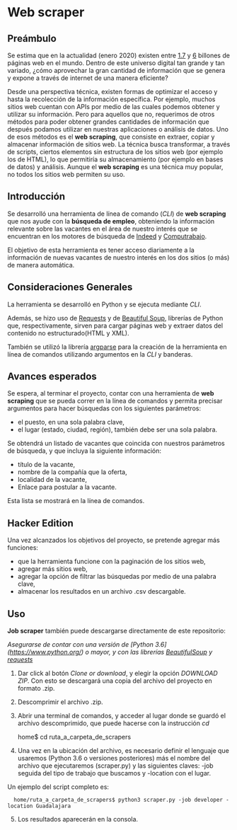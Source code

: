 # Web scraper

## Preámbulo
Se estima que en la actualidad (enero 2020) existen entre [1.7](https://www.internetlivestats.com/total-number-of-websites/) y [6](https://www.worldwidewebsize.com/) billones de páginas web en el mundo. Dentro de este universo digital tan grande y tan variado, ¿cómo aprovechar la gran cantidad de información que se genera y expone a través de internet de una manera eficiente?

Desde una perspectiva técnica, existen formas de optimizar el acceso y hasta la recolección de la información específica.
Por ejemplo, muchos sitios web cuentan con APIs por medio de las cuales podemos obtener y utilizar su información. Pero para aquellos que no, requerimos de otros métodos para poder obtener grandes cantidades de información que después podamos utilizar en nuestras aplicaciones o análisis de datos. Uno de esos métodos es el **web scraping**, que consiste en extraer, copiar y almacenar información de sitios web. La técnica busca transformar, a través de scripts, ciertos elementos sin estructura de los sitios web (por ejemplo los de HTML), lo que permitiría su almacenamiento (por ejemplo en bases de datos) y análisis. Aunque el **web scraping** es una técnica muy popular, no todos los sitios web permiten su uso.

## Introducción

Se desarrolló una herramienta de línea de comando (*CLI*) de **web scraping** que nos ayude con la **búsqueda de empleo**, obteniendo la información relevante sobre las vacantes en el área de nuestro interés que se encuentran en los motores de búsqueda de [Indeed](https://www.indeed.com.mx/) y [Computrabajo](https://www.computrabajo.com.mx/).

El objetivo de esta herramienta es tener acceso diariamente a la información de nuevas vacantes de nuestro interés en los dos sitios (o más) de manera automática.

## Consideraciones Generales

La herramienta se desarrolló en Python y se ejecuta mediante *CLI*.

Además, se hizo uso de [Requests](https://pypi.org/project/requests/) y de [Beautiful Soup](https://www.crummy.com/software/BeautifulSoup/bs4/doc/), librerías de Python que, respectivamente, sirven para cargar páginas web y extraer datos del contenido no estructurado(HTML y XML).

También se utilizó la librería [argparse](https://docs.python.org/3/library/argparse.html) para la creación de la herramienta en línea de comandos utilizando argumentos en la *CLI* y banderas.

## Avances esperados

Se espera, al terminar el proyecto, contar con una herramienta de **web scraping** que se pueda correr en la línea de comandos y permita precisar argumentos para hacer búsquedas con los siguientes parámetros:

* el puesto, en una sola palabra clave,
* el lugar (estado, ciudad, región), también debe ser una sola palabra.

Se obtendrá un listado de vacantes que coincida con nuestros parámetros de búsqueda, y que incluya la siguiente información:

* título de la vacante,
* nombre de la compañía que la oferta,
* localidad de la vacante,
* Enlace para postular a la vacante.

Esta lista se mostrará en la línea de comandos.

## Hacker Edition

Una vez alcanzados los objetivos del proyecto, se pretende agregar más funciones:

* que la herramienta funcione con la paginación de los sitios web,
* agregar más sitios web,
* agregar la opción de filtrar las búsquedas por medio de una palabra clave,
* almacenar los resultados en un archivo .csv descargable.

## Uso






**Job scraper** también puede descargarse directamente de este repositorio: 

*Asegurarse de contar con una versión de [Python 3.6] (https://www.python.org/) o mayor, y con las librerías [BeautifulSoup](https://www.crummy.com/software/BeautifulSoup/bs4/doc/) y [requests](https://pypi.org/project/requests/)*


1. Dar click al botón *Clone or download*, y elegir la opción *DOWNLOAD ZIP*. Con esto se descargará una copia del archivo del proyecto en formato .zip.

2. Descomprimir el archivo .zip.

3. Abrir una terminal de comandos, y acceder al lugar donde se guardó el archivo descomprimido, que puede hacerse con la instrucción *cd*

      home$ cd ruta_a_carpeta_de_scrapers

4. Una vez en la ubicación del archivo, es necesario definir el lenguaje que usaremos (Python 3.6 o versiones posteriores) más el nombre del archivo que ejecutaremos (scraper.py) y las siguientes claves: -job seguida del tipo de trabajo que buscamos y -location con el lugar.

Un ejemplo del script completo es:

      home/ruta_a_carpeta_de_scrapers$ python3 scraper.py -job developer -location Guadalajara

5. Los resultados aparecerán en la consola.
